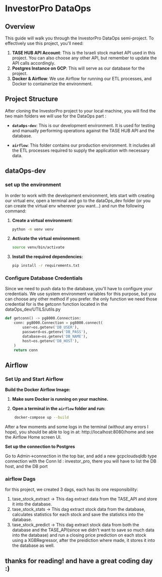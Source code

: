 # InvestorPro DataOps

## Overview

This guide will walk you through the InvestorPro DataOps semi-project. To effectively use this project, you'll need:

1. **TASE HUB API Account**: This is the Israeli stock market API used in this project. You can also choose any other API, but remember to update the API calls accordingly.
2. **Postgres Instance on GCP**: This will serve as our database for the project.
3. **Docker & Airflow**: We use Airflow for running our ETL processes, and Docker to containerize the environment.

## Project Structure

After cloning the InvestorPro project to your local machine, you will find the two main folders we will use for the DataOps part :

- **`dataOps-dev`**: This is our development environment. It is used for testing and manually performing operations against the TASE HUB API and the database.

- **`airflow`**: This folder contains our production environment. It includes all the ETL processes required to supply the application with necessary data.


## dataOps-dev 
### set up the environment
In order to work with the development environment, lets start with creating our virtual env,
open a terminal and go to the dataOps_dev folder (or you can create the virtual env wherever you want...) and run the following command: 
1. **Create a virtual environment:**
    ```bash
    python -m venv venv
    ```

2. **Activate the virtual environment:**
    ```bash
    source venv/bin/activate
    ```

3. **Install the required dependencies:**
    ```bash
    pip install -r requirements.txt
    ```

### Configure Database Credentials
Since we need to push data to the database, you'll have to configure your credentials. We use system environment variables for this purpose, but you can choose any other method if you prefer.
the only function we need those credential for is the getconn function located in the dataOps_dev/UTILS/utils.py
```python
def getconn() -> pg8000.Connection:
    conn: pg8000.Connection = pg8000.connect(
        user=os.getenv('DB_USER'),
        password=os.getenv('DB_PASS'),
        database=os.getenv('DB_NAME'),
        host=os.getenv('DB_HOST'),
    )
    return conn
```

 


## Airflow

### Set Up and Start Airflow

**Build the Docker Airflow Image:**

1. **Make sure Docker is running on your machine.**

2. **Open a terminal in the `airflow` folder and run:**
   ```bash
    docker-compose up --build
   ```
After a few moments and some logs in the terminal (without any errors I hope), you should be able to log in at: http://localhost:8080/home and see the Airflow Home screen UI.

**Set up the connection to Postgres**

Go to Admin->connection in the top bar, and add a new gcpcloudsqldb type connection with the Conn Id : investor_pro, there you will have to list the DB host, and the DB port   

### airflow Dags 
for this project, we created 3 dags, each has its one responsibility:
1. tase_stock_extract -> This dag extract data from the TASE_API and store it into the database.
2. tase_stock_stats -> This dag extract stock data from the database, calculates statistics for each stock and save the statistics into the database.
3. tase_stock_predict -> This dag extract stock data from both the database and the TASE_API(since we didn't want to save so much data into the database) and run a closing price prediction on each stock using a XGBRegressor, after the preidiction where made, it stores it into the database as well.


## thanks for reading! and have a great coding day :) ##

